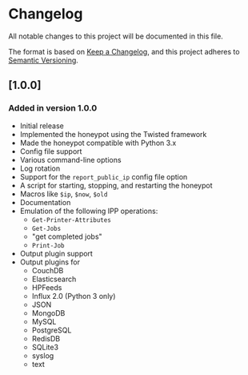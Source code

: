 # Changelog

All notable changes to this project will be documented in this file.

The format is based on [Keep a Changelog](https://keepachangelog.com/en/1.0.0/),
and this project adheres to [Semantic Versioning](https://semver.org/spec/v2.0.0.html).

## [1.0.0]

### Added in version 1.0.0

* Initial release
* Implemented the honeypot using the Twisted framework
* Made the honeypot compatible with Python 3.x
* Config file support
* Various command-line options
* Log rotation
* Support for the `report_public_ip` config file option
* A script for starting, stopping, and restarting the honeypot
* Macros like `$ip`, `$now`, `$old`
* Documentation
* Emulation of the following IPP operations:
  * `Get-Printer-Attributes`
  * `Get-Jobs`
  * "get completed jobs"
  * `Print-Job`
* Output plugin support
* Output plugins for
  * CouchDB
  * Elasticsearch
  * HPFeeds
  * Influx 2.0 (Python 3 only)
  * JSON
  * MongoDB
  * MySQL
  * PostgreSQL
  * RedisDB
  * SQLite3
  * syslog
  * text
